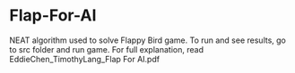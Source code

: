 # Flap-For-AI

NEAT algorithm used to solve Flappy Bird game.
To run and see results, go to src folder and run game. For full explanation, read EddieChen_TimothyLang_Flap For AI.pdf 
